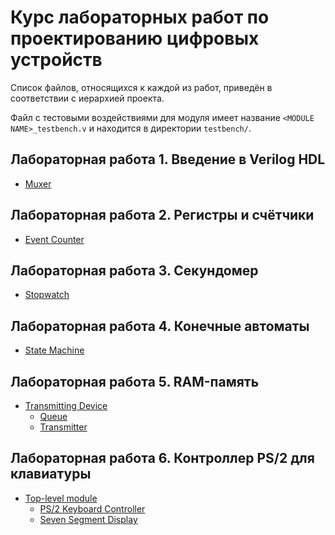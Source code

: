 # Курс лабораторных работ по проектированию цифровых устройств

Список файлов, относящихся к каждой из работ, приведён в соответствии с иерархией проекта.

Файл с тестовыми воздействиями для модуля имеет название `<MODULE NAME>_testbench.v` и находится в директории `testbench/`.

## Лабораторная работа 1. Введение в Verilog HDL
* [Muxer](muxer.v)

## Лабораторная работа 2. Регистры и счётчики
* [Event Counter](event_counter.v)

## Лабораторная работа 3. Секундомер
* [Stopwatch](stopwatch.v)

## Лабораторная работа 4. Конечные автоматы
* [State Machine](state_machine.v)

## Лабораторная работа 5. RAM-память
* [Transmitting Device](TransmittingDevice.v)
  * [Queue](FIFO.v)
  * [Transmitter](Transmitter.v)

## Лабораторная работа 6. Контроллер PS/2 для клавиатуры
* [Top-level module](lab6.v)
  * [PS/2 Keyboard Controller](ps2_keyboard.v)
  * [Seven Segment Display](SevenSegmentDisplay.v)


